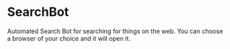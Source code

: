 # SearchBot
Automated Search Bot for searching for things on the web. You can choose a browser of your choice and it will open it. 

